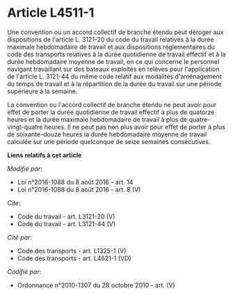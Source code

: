 # Article L4511-1

Une convention ou un accord collectif de branche étendu peut déroger aux dispositions de l'article L. 3121-20 du code du
travail relatives à la durée maximale hebdomadaire de travail et aux dispositions réglementaires du code des transports
relatives à la durée quotidienne de travail effectif et à la durée hebdomadaire moyenne de travail, en ce qui concerne le
personnel navigant travaillant sur des bateaux exploités en relèves pour l'application de l'article L. 3121-44 du même code
relatif aux modalités d'aménagement du temps de travail et à la répartition de la durée du travail sur une période supérieure
à la semaine. 

La convention ou l'accord collectif de branche étendu ne peut avoir pour effet de porter la durée quotidienne de travail
effectif à plus de quatorze heures et la durée maximale hebdomadaire de travail à plus de quatre-vingt-quatre heures. Il ne
peut pas non plus avoir pour effet de porter à plus de soixante-douze heures la durée hebdomadaire moyenne de travail
calculée sur une période quelconque de seize semaines consécutives.

**Liens relatifs à cet article**

_Modifié par_:

  - Loi n°2016-1088 du 8 août 2016 - art. 14
  - Loi n°2016-1088 du 8 août 2016 - art. 8 (V)

_Cite_:

  - Code du travail - art. L3121-20 (V)
  - Code du travail - art. L3121-44 (V)

_Cité par_:

  - Code des transports - art. L1325-1 (V)
  - Code des transports - art. L4621-1 (VD)

_Codifié par_:

  - Ordonnance n°2010-1307 du 28 octobre 2010 - art. (V)
